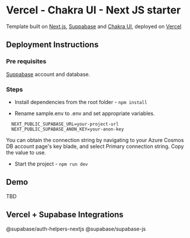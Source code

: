 # Vercel - Chakra UI - Next JS starter

Template built on [Next.js](https://nextjs.org/), [Suppabase](https://supabase.com/) and [Chakra UI](https://chakra-ui.com/), deployed on [Vercel](https://vercel.com/)

## Deployment Instructions

### Pre requisites

[Suppabase](https://supabase.com/) account and database.

### Steps

- Install dependencies from the root folder - `npm install`

- Rename sample.env to .env and set appropriate variables.

```
  NEXT_PUBLIC_SUPABASE_URL=your-project-url
  NEXT_PUBLIC_SUPABASE_ANON_KEY=your-anon-key
```

You can obtain the connection string by navigating to your Azure Cosmos DB account page's key blade, and select Primary connection string. Copy the value to use.

- Start the project - `npm run dev`

## Demo

TBD

## Vercel + Supabase Integrations

@supabase/auth-helpers-nextjs
@supabase/supabase-js
